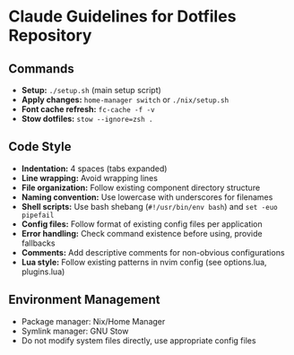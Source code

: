 # Claude Guidelines for Dotfiles Repository

## Commands
- **Setup:** `./setup.sh` (main setup script)
- **Apply changes:** `home-manager switch` or `./nix/setup.sh`
- **Font cache refresh:** `fc-cache -f -v`
- **Stow dotfiles:** `stow --ignore=zsh .`

## Code Style
- **Indentation:** 4 spaces (tabs expanded)
- **Line wrapping:** Avoid wrapping lines
- **File organization:** Follow existing component directory structure
- **Naming convention:** Use lowercase with underscores for filenames
- **Shell scripts:** Use bash shebang (`#!/usr/bin/env bash`) and `set -euo pipefail`
- **Config files:** Follow format of existing config files per application
- **Error handling:** Check command existence before using, provide fallbacks
- **Comments:** Add descriptive comments for non-obvious configurations
- **Lua style:** Follow existing patterns in nvim config (see options.lua, plugins.lua)

## Environment Management
- Package manager: Nix/Home Manager
- Symlink manager: GNU Stow
- Do not modify system files directly, use appropriate config files